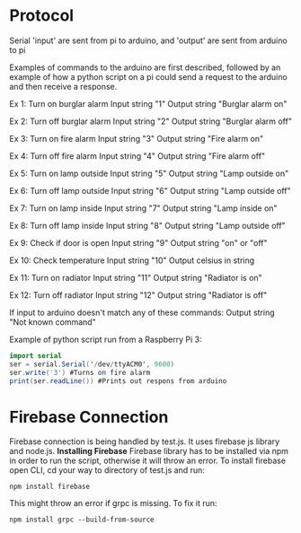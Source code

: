 # Protocol

Serial 'input' are sent from pi to arduino, and 'output' are sent from arduino to pi

Examples of commands to the arduino are first described, followed by
an example of how a python script on a pi could send a request to the arduino
and then receive a response.

Ex 1: Turn on burglar alarm
Input string "1"
Output string "Burglar alarm on"

Ex 2: Turn off burglar alarm
Input string "2"
Output string "Burglar alarm off"

Ex 3: Turn on fire alarm
Input string "3"
Output string "Fire alarm on"

Ex 4: Turn off fire alarm
Input string "4"
Output string "Fire alarm off"

Ex 5: Turn on lamp outside
Input string "5"
Output string "Lamp outside on"

Ex 6: Turn off lamp outside
Input string "6"
Output string "Lamp outside off"

Ex 7: Turn on lamp inside
Input string "7"
Output string "Lamp inside on"

Ex 8: Turn off lamp inside
Input string "8"
Output string "Lamp outside off"

Ex 9: Check if door is open
Input string "9"
Output string "on" or "off"

Ex 10: Check temperature
Input string "10"
Output celsius in string

Ex 11: Turn on radiator
Input string "11"
Output string "Radiator is on"

Ex 12: Turn off radiator
Input string "12"
Output string "Radiator is off"

If input to arduino doesn't match any of these commands:
Output string "Not known command"


Example of python script run from a Raspberry Pi 3:
```actionscript
import serial
ser = serial.Serial('/dev/ttyACM0', 9600)
ser.write('3') #Turns on fire alarm
print(ser.readLine()) #Prints out respons from arduino
```
# Firebase Connection
Firebase connection is being handled by test.js.
It uses firebase js library and node.js.
**Installing Firebase**
Firebase library has to be installed via npm in order to run the script, otherwise it will throw an error.
To install firebase open CLI, cd your way to directory of test.js and run:
```
npm install firebase
```
This might throw an error if grpc is missing. To fix it run:
```
npm install grpc --build-from-source
```
